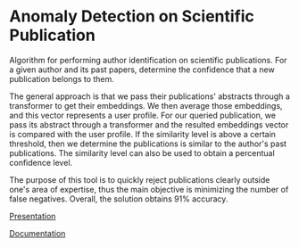 # Anomaly Detection on Scientific Publication

Algorithm for performing author identification on scientific publications. For a given author and its past papers, determine the confidence that a new publication belongs to them.

The general approach is that we pass their publications' abstracts through a transformer to get their embeddings. We then average those embeddings, and this vector represents a user profile. For our queried publication, we pass its abstract through a transformer and the resulted embeddings vector is compared with the user profile. If the similarity level is above a certain threshold, then we determine the publications is similar to the author's past publications. The similarity level can also be used to obtain a percentual confidence level.

The purpose of this tool is to quickly reject publications clearly outside one's area of expertise, thus the main objective is minimizing the number of false negatives. Overall, the solution obtains 91% accuracy.


[Presentation](Ion%20David-Gabriel%20-%20Anomaly%20Detection%20on%20Scientific%20Publications.pdf)

[Documentation](Diploma%20Project.pdf)
